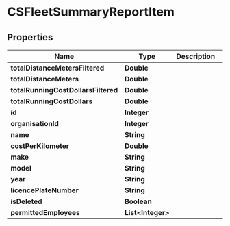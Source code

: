 
# CSFleetSummaryReportItem

## Properties
Name | Type | Description | Notes
------------ | ------------- | ------------- | -------------
**totalDistanceMetersFiltered** | **Double** |  |  [optional]
**totalDistanceMeters** | **Double** |  |  [optional]
**totalRunningCostDollarsFiltered** | **Double** |  |  [optional]
**totalRunningCostDollars** | **Double** |  |  [optional]
**id** | **Integer** |  |  [optional]
**organisationId** | **Integer** |  |  [optional]
**name** | **String** |  |  [optional]
**costPerKilometer** | **Double** |  |  [optional]
**make** | **String** |  |  [optional]
**model** | **String** |  |  [optional]
**year** | **String** |  |  [optional]
**licencePlateNumber** | **String** |  |  [optional]
**isDeleted** | **Boolean** |  |  [optional]
**permittedEmployees** | **List&lt;Integer&gt;** |  |  [optional]



